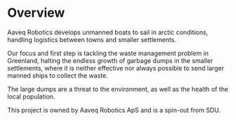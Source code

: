 # Overview
Aaveq Robotics develops unmanned boats to sail in arctic conditions, handling logistics between towns and smaller settlements.

Our focus and first step is tackling the waste management problem in Greenland, halting the endless growth of garbage dumps in the smaller settlements, where it is neither effective nor always possible to send larger manned ships to collect the waste.

The large dumps are a threat to the environment, as well as the health of the local population. 

This project is owned by Aaveq Robotics ApS and is a spin-out from SDU.
